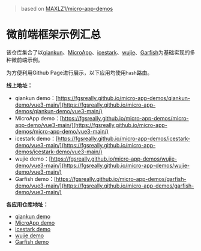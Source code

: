 > based on [MAXLZ1/micro-app-demos](https://github.com/MAXLZ1/micro-app-demos)

# 微前端框架示例汇总

该仓库集合了以[qiankun](https://qiankun.umijs.org/zh)、[MicroApp](https://micro-zoe.github.io/micro-app/)、[icestark](https://micro-frontends.ice.work/)、[wujie](https://wujie-micro.github.io/doc/)、[Garfish](https://www.garfishjs.org/)为基础实现的多种微前端示例。

为方便利用Github Page进行展示，以下应用均使用`hash`路由。

**线上地址：**

- qiankun demo：[https://fgsreally.github.io/micro-app-demos/qiankun-demo/vue3-main/](https://fgsreally.github.io/micro-app-demos/qiankun-demo/vue3-main/)
- MicroApp demo：[https://fgsreally.github.io/micro-app-demos/micro-app-demo/vue3-main/](https://fgsreally.github.io/micro-app-demos/micro-app-demo/vue3-main/)
- icestark demo：[https://fgsreally.github.io/micro-app-demos/icestark-demo/vue3-main/](https://fgsreally.github.io/micro-app-demos/icestark-demo/vue3-main/)
- wujie demo：[https://fgsreally.github.io/micro-app-demos/wujie-demo/vue3-main/](https://fgsreally.github.io/micro-app-demos/wujie-demo/vue3-main/)
- Garfish demo：[https://fgsreally.github.io/micro-app-demos/garfish-demo/vue3-main/](https://fgsreally.github.io/micro-app-demos/garfish-demo/vue3-main/)


**各应用仓库地址：**

- [qiankun demo](https://github.com/fgsreally/micro-app-demos/tree/main/packages/qiankun-demo)
- [MicroApp demo](https://github.com/fgsreally/micro-app-demos/tree/main/packages/micro-app-demo)
- [icestark demo](https://github.com/fgsreally/micro-app-demos/tree/main/packages/icestark-demo)
- [wujie demo](https://github.com/fgsreally/micro-app-demos/tree/main/packages/wujie-demo)
- [Garfish demo](https://github.com/fgsreally/micro-app-demos/tree/main/packages/garfish-demo)
